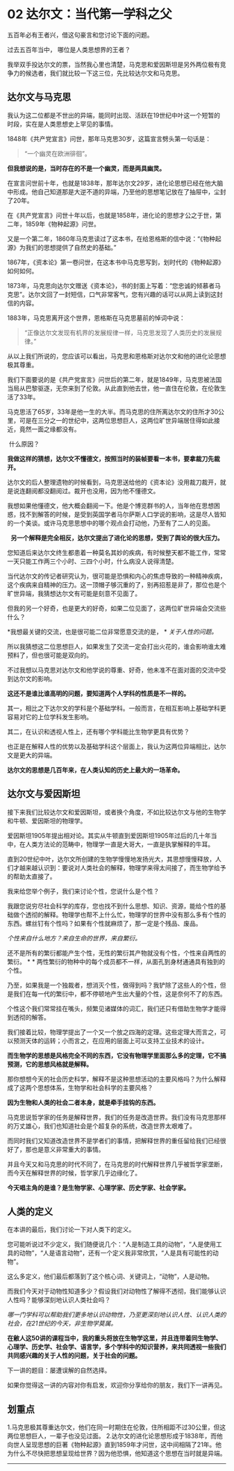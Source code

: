 # 02 达尔文：当代第一学科之父

五百年必有王者兴，借这句豪言和您讨论下面的问题。

过去五百年当中， 哪位是人类思想界的王者？

我举双手投达尔文的票，当然我心里也清楚，马克思和爱因斯坦是另外两位极有竞争力的候选者，我们就比较一下这三位，先比较达尔文和马克思。

## 达尔文与马克思

我认为这二位都是不世出的异端，能同时出现、活跃在19世纪中叶这一个短暂的时段，实在是人类思想史上罕见的事情。

1848年《共产党宣言》问世，那年马克思30岁，这篇宣言劈头第一句话是：

> “一个幽灵在欧洲徘徊”。

 **但我想说的是，当时存在的不是一个幽灵，而是两具幽灵。**

在宣言问世前十年，也就是1838年，那年达尔文29岁，进化论思想已经在他大脑中形成。他自己知道那是大逆不道的异端，乃至他的思想笔记放在了抽屉中，尘封了20年。

在《共产党宣言》问世十年以后，也就是1858年，进化论的思想才公之于世，第二年，1859年《物种起源》问世。

又是一个第二年，1860年马克思读过了这本书，在给恩格斯的信中说：“《物种起源》为我们的思想提供了自然史的基础。”

1867年，《资本论》第一卷问世，在这本书中马克思写到，划时代的《物种起源》如何如何。

1873年，马克思向达尔文赠送《资本论》，书的封面上写着：“您忠诚的倾慕者马克思”。达尔文回了一封短信，口气非常客气，您有兴趣的话可以从网上读到这封信的内容。

1883年，马克思离开这个世界，恩格斯在马克思墓前的悼词中说：

> “正像达尔文发现有机界的发展规律一样，马克思发现了人类历史的发展规律。”

从以上我们所说的，您应该可以看出，马克思和恩格斯对达尔文和他的进化论思想极其尊重。

我们下面要说的是《共产党宣言》问世后的第二年，就是1849年，马克思被法国当局从巴黎驱逐，无奈来到了伦敦。从此直到他去世，他一直住在伦敦，在伦敦生活了33年。

马克思活了65岁，33年是他一生的大半。而马克思的住所离达尔文的住所才30公里，可是在三分之一的世纪中，这两位思想巨人，这两位旷世异端居住得如此接近，竟然一面之缘都没有。

 什么原因？

 **我做这样的猜想，达尔文不懂德文，按照当时的装帧要看一本书，要拿裁刀先裁开。**

达尔文的后人整理遗物的时候看到，马克思送给他的《资本论》没用裁刀裁开，就是说连翻阅都没翻阅过。裁开也没用，因为他不懂德文。

我想如果他懂德文，他大概会翻阅一下。他是个博览群书的人，当年他在思想困惑，找不到解答的时候，是受到英国学者马尔萨斯人口学说的影响，这是尽人皆知的一个美谈。或许马克思思想中的哪个观点会打动他，乃至有了二人的见面。

  **另一个解释是完全相反，达尔文提出了进化论的思想，受到了舆论的很大压力。**

您知道后来达尔文终生都患着一种莫名其妙的疾病，有时候整天都不能工作，常常一天只能工作两三个小时、三四个小时，什么病没人说得清楚。

当代达尔文的传记者研究认为，很可能是恐惧和内心的焦虑导致的一种精神疾病，这个疾病来自精神的压力。这一顶帽子够沉重的了，别再招惹是非了，那位也是个旷世异端，我猜想达尔文有可能是刻意不见面了。

但我的另一个好奇，也是更大的好奇，如果二位见面了，这两位旷世异端会交流些什么？

 *我想最关键的交流，也是很可能二位非常愿意交流的是， *  *关于人性的问题。*

所以我猜想这二位思想巨人，如果发生了交流一定会打出火花的，谁会影响谁太难预料了，但也很可能是双向的。

不过我想以马克思对达尔文和他学说的尊重、好奇，他未准不在面对面的交流中受到达尔文的影响。

 **这还不是谁比谁高明的问题，要知道两个人学科的性质是不一样的。**

其一，相比之下达尔文的学科是个基础学科。一般而言，在相互影响上基础学科更容易对它的上位学科发生影响。

其二，在认识和透视人性上，还有哪个学科能比生物学更具有优势？

也正是在解释人性的优势以及基础学科这个层面上，我认为这两位异端相比，达尔文是更大的异端。

 **达尔文的思想是几百年来，在人类认知的历史上最大的一场革命。**

## 达尔文与爱因斯坦

接下来我们比较达尔文和爱因斯坦，或者换个角度，不如比较达尔文与他的生物学和牛顿、爱因斯坦的物理学。

爱因斯坦1905年提出相对论。其实从牛顿直到爱因斯坦1905年过后的几十年当中，在人类方法论的范畴中，物理学一直是大哥大，一直是执掌解释的牛耳。

直到20世纪中叶，达尔文所创建的生物学慢慢地发扬光大，其思想慢慢释放，人们才越来越认识到：要说对人类社会的解释，物理学来得太间接了，而生物学给予的帮助太直接了。

我来给您举个例子，我们来讨论个性，您说什么是个性？

我跟您说穷尽社会科学的库存，您也找不到什么思想、知识、资源，能给个性的基础做个透彻的解释。物理学也帮不上什么忙，物理学的世界中没有那么多有个性的东西。螺丝钉有个性吗？如果有个性就麻烦了，那一定是个残品、废品。

 *个性来自什么地方？来自生命的世界，来自繁衍。*

还不是所有的繁衍都能产生个性，无性的繁衍其产物就没有个性，个性来自两性的繁衍。 * * 两性繁衍的物种中的每个成员都不一样，从面孔到身材通通具有独到的个性。

乃至，如果我是一个独裁者，想消灭个性，做得到吗？我铲除了这些人的个性，但是我们在每一代的繁衍中，都不停顿地产生出大量的个性，这是奈何不了的东西。

个性这个我们常常挂在嘴头，频繁见诸媒体的词汇，我们还只有借助生物学才能得到透彻的解答。

我们接着比较，物理学提出了一个又一个放之四海的定理。这些定理大而言之，可以预测天体的运转；小而言之，在应用的层面上可以支持工业技术的设计。

 **而生物学的思想是风格完全不同的东西，它没有物理学里面那么多的定理，它不搞预测，它的思想风格就是解释。**

那你想想今天的社会历史科学，解释不是这种思想活动的主要风格吗？为什么解释成了这两个思想体系，生物学和社会科学的主要风格？ 

 **因为生物和人类的社会二者本身，就是牵手挂钩的东西。**

马克思说哲学家的任务是解释世界，我们的任务是改造世界。我们没有马克思那样的万丈雄心，我们也知道社会是个超复杂的系统，改造世界太艰难了。

而同时我们又知道改造世界不是学者们的事情，把解释世界的重任留给我们已经很好了，那也是意义非常重大的事情。

并且今天又和马克思的时代不同了，在马克思的时代解释世界几乎被哲学家垄断，而今天在解释世界的时候，哲学家几乎边缘化了。

 **今天唱主角的是谁？是生物学家、心理学家、历史学家、社会学家。**

## 人类的定义

在本讲的最后，我们讨论一下对人类下的定义。

您可能听说过不少定义，我们随便说几个：“人是制造工具的动物”，“人是使用工具的动物”，“人是语言动物”，还有一个定义我非常欣赏，“人是具有可能性的动物”。

这么多定义，他们最后都落到了这个核心词、关键词上，“动物”，人是动物。

而我们今天对于动物性知道多少？假设我们对动物性了解得不透彻，我们能够认识人性吗？能够深刻地认识人类社会吗？ 

 *哪一门学科可以帮助我们更多地认识动物性，乃至更深刻地认识人性、认识人类的社会，在21世纪的今天，非生物学莫属。*

 **在敝人这50讲的课程当中，我的重头将放在生物学这里，并且连带着同生物学、心理学、历史学、社会学、语言学，多个学科中的知识营养，来共同透视一些我们共同感兴趣的关于人性的问题，关于社会的问题。**

下一讲的题目：屡遭误解的自然选择。

如果你觉得这一讲的内容对你有启发，欢迎你分享给你的朋友，我们下一讲再见。

## 划重点

1.马克思极其尊重达尔文，他们在同一时期住在伦敦，住所相距不过30公里，但这两位思想巨人，一辈子也没见过面。
2.达尔文的进化论思想形成于1838年，而他向世人呈现思想的巨著《物种起源》直到1859年才问世，这中间相隔了21年。他为什么不尽快把思想呈现给世界？因为他恐惧，他知道这个思想在当时就是异端。

---
